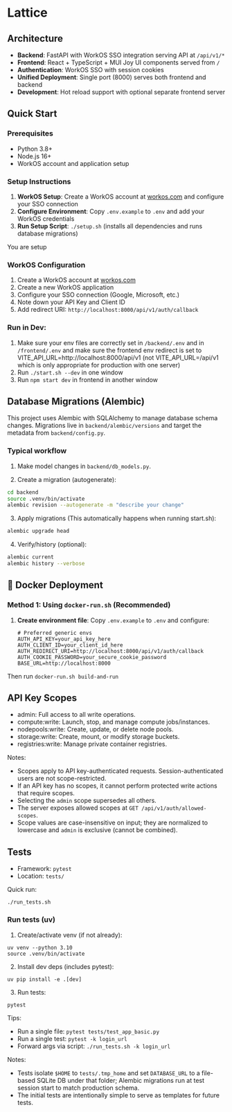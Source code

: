 # Lattice

## Architecture

- **Backend**: FastAPI with WorkOS SSO integration serving API at `/api/v1/*`
- **Frontend**: React + TypeScript + MUI Joy UI components served from `/`
- **Authentication**: WorkOS SSO with session cookies
- **Unified Deployment**: Single port (8000) serves both frontend and backend
- **Development**: Hot reload support with optional separate frontend server

## Quick Start

### Prerequisites

- Python 3.8+
- Node.js 16+
- WorkOS account and application setup

### Setup Instructions

1. **WorkOS Setup**: Create a WorkOS account at [workos.com](https://workos.com) and configure your SSO connection
2. **Configure Environment**: Copy `.env.example` to `.env` and add your WorkOS credentials
3. **Run Setup Script**: `./setup.sh` (installs all dependencies and runs database migrations)

You are setup

### WorkOS Configuration

1. Create a WorkOS account at [workos.com](https://workos.com)
2. Create a new WorkOS application
3. Configure your SSO connection (Google, Microsoft, etc.)
4. Note down your API Key and Client ID
5. Add redirect URI: `http://localhost:8000/api/v1/auth/callback`

### Run in Dev:

1. Make sure your env files are correctly set in `/backend/.env` and in `/frontend/.env` and make sure the frontend env redirect is set to VITE_API_URL=http://localhost:8000/api/v1 (not VITE_API_URL=/api/v1 which is only appropriate for production with one server)
2. Run `./start.sh --dev` in one window
3. Run `npm start dev` in frontend in another window

## Database Migrations (Alembic)

This project uses Alembic with SQLAlchemy to manage database schema changes. Migrations live in `backend/alembic/versions` and target the metadata from `backend/config.py`.

### Typical workflow

1) Make model changes in `backend/db_models.py`.

2) Create a migration (autogenerate):

```bash
cd backend
source .venv/bin/activate
alembic revision --autogenerate -m "describe your change"
```

3) Apply migrations (This automatically happens when running start.sh):

```bash
alembic upgrade head
```

4) Verify/history (optional):

```bash
alembic current
alembic history --verbose
```

## 🐳 Docker Deployment

### Method 1: Using `docker-run.sh` (Recommended)

1. **Create environment file**: Copy `.env.example` to `.env` and configure:

   ```env
   # Preferred generic envs
   AUTH_API_KEY=your_api_key_here
   AUTH_CLIENT_ID=your_client_id_here
   AUTH_REDIRECT_URI=http://localhost:8000/api/v1/auth/callback
   AUTH_COOKIE_PASSWORD=your_secure_cookie_password
   BASE_URL=http://localhost:8000
   ```

Then run `docker-run.sh build-and-run`


## API Key Scopes

- admin: Full access to all write operations.
- compute:write: Launch, stop, and manage compute jobs/instances.
- nodepools:write: Create, update, or delete node pools.
- storage:write: Create, mount, or modify storage buckets.
- registries:write: Manage private container registries.

Notes:
- Scopes apply to API key-authenticated requests. Session-authenticated users are not scope-restricted.
- If an API key has no scopes, it cannot perform protected write actions that require scopes.
- Selecting the `admin` scope supersedes all others.
- The server exposes allowed scopes at `GET /api/v1/auth/allowed-scopes`.
- Scope values are case-insensitive on input; they are normalized to lowercase and `admin` is exclusive (cannot be combined).

## Tests

- Framework: `pytest`
- Location: `tests/`

Quick run:

```
./run_tests.sh
```

### Run tests (uv)

1) Create/activate venv (if not already):

```
uv venv --python 3.10
source .venv/bin/activate
```

2) Install dev deps (includes pytest):

```
uv pip install -e .[dev]
```

3) Run tests:

```
pytest
```

Tips:
- Run a single file: `pytest tests/test_app_basic.py`
- Run a single test: `pytest -k login_url`
 - Forward args via script: `./run_tests.sh -k login_url`

Notes:
- Tests isolate `$HOME` to `tests/.tmp_home` and set `DATABASE_URL` to a file-based SQLite DB under that folder; Alembic migrations run at test session start to match production schema.
- The initial tests are intentionally simple to serve as templates for future tests.
